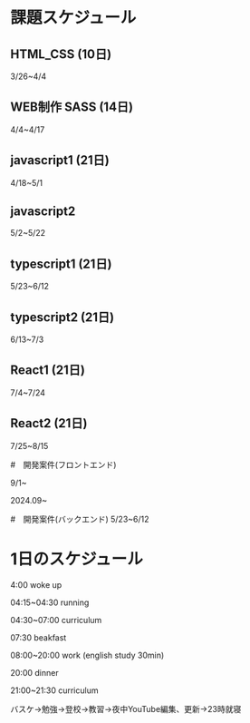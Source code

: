 # 課題スケジュール

## HTML_CSS  (10日)

3/26~4/4

## WEB制作 SASS  (14日)

4/4~4/17

## javascript1  (21日)

4/18~5/1

## javascript2

5/2~5/22

## typescript1  (21日)

5/23~6/12

## typescript2  (21日)

6/13~7/3

## React1  (21日)

7/4~7/24

## React2  (21日)

7/25~8/15

#　開発案件(フロントエンド)

9/1~

2024.09~

#　開発案件(バックエンド)
5/23~6/12

# 1日のスケジュール

4:00 woke up

04:15~04:30 running

04:30~07:00 curriculum

07:30 beakfast

08:00~20:00 work (english study 30min)

20:00 dinner

21:00~21:30 curriculum

バスケ→勉強→登校→教習→夜中YouTube編集、更新→23時就寝
